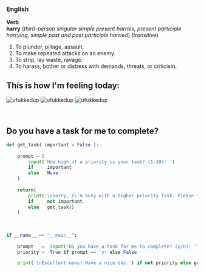 
### English
**Verb**  
**harry** (*third-person singular simple present harries, present participle harrying, simple past and past participle harried*) (*transitive*)   
   
1. To plunder, pillage, assault.
2. To make repeated attacks on an enemy.
3. To strip, lay waste, ravage. 
4. To harass, bother or distress with demands, threats, or criticism. 



## This is how I'm feeling today:

![ufukkedup](https://media.giphy.com/media/HsXfypimWpPcQ/giphy.gif)   ![ufukkedup](https://media.giphy.com/media/HsXfypimWpPcQ/giphy.gif)   ![ufukkedup](https://media.giphy.com/media/HsXfypimWpPcQ/giphy.gif)

<br>

## Do you have a task for me to complete?
```Python
def get_task( important = False ):
    
    prompt = (
        input('How high of a priority is your task? (1-10): ')
        if     important
        else   None
    )
      
    return(
        print('\nSorry, I\'m busy with a higher priority task. Please try again later...')
        if     not important
        else   get_task()
    )
 
 
 
if __name__ == "__main__":
 
    prompt   =  input('Do you have a task for me to complete? (y/n): ')
    priority =  True if prompt == 'y' else False

    print('\nExcellent news! Have a nice day.') if not priority else get_task( priority ) 
```
